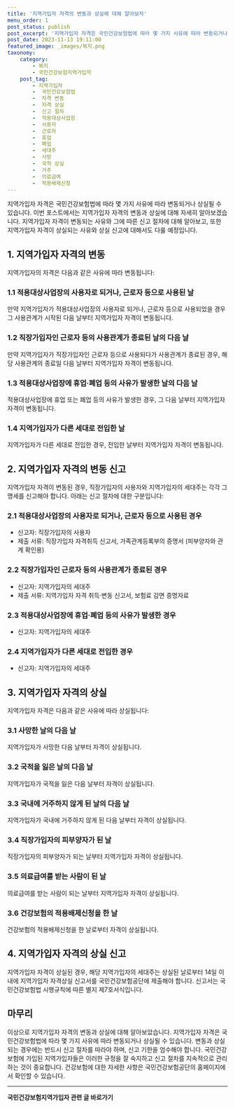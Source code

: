 ```yaml
---
title: '지역가입자 자격의 변동과 상실에 대해 알아보자'
menu_order: 1
post_status: publish
post_excerpt: '지역가입자 자격은 국민건강보험법에 따라 몇 가지 사유에 따라 변동되거나 상실될 수 있습니다. 이번 포스트에서는 지역가입자 자격의 변동과 상실에 대해 자세히 알아보겠습니다. 지역가입자 자격이 변동되는 사유와 그에 따른 신고 절차에 대해 알아보고, 또한 지역가입자 자격이 상실되는 사유와 상실 신고에 대해서도 다룰 예정입니다.'
post_date: 2023-11-13 19:11:00
featured_image: _images/복지.png
taxonomy:
    category:
        - 복지
        - 국민건강보험지역가입자
    post_tag:
        - 지역가입자
        -  국민건강보험법
        -  자격 변동
        -  자격 상실
        -  신고 절차
        -  적용대상사업장
        -  사용자
        -  근로자
        -  휴업
        -  폐업
        -  세대주
        -  사망
        -  국적 상실
        -  거주
        -  의료급여
        -  적용배제신청
---
```




지역가입자 자격은 국민건강보험법에 따라 몇 가지 사유에 따라 변동되거나 상실될 수 있습니다. 이번 포스트에서는 지역가입자 자격의 변동과 상실에 대해 자세히 알아보겠습니다. 지역가입자 자격이 변동되는 사유와 그에 따른 신고 절차에 대해 알아보고, 또한 지역가입자 자격이 상실되는 사유와 상실 신고에 대해서도 다룰 예정입니다.

## 1. 지역가입자 자격의 변동

지역가입자의 자격은 다음과 같은 사유에 따라 변동됩니다:

### 1.1 적용대상사업장의 사용자로 되거나, 근로자 등으로 사용된 날

만약 지역가입자가 적용대상사업장의 사용자로 되거나, 근로자 등으로 사용되었을 경우 그 사용관계가 시작된 다음 날부터 지역가입자 자격이 변동됩니다.

### 1.2 직장가입자인 근로자 등의 사용관계가 종료된 날의 다음 날

만약 지역가입자가 직장가입자인 근로자 등으로 사용되다가 사용관계가 종료된 경우, 해당 사용관계의 종료일 다음 날부터 지역가입자 자격이 변동됩니다.

### 1.3 적용대상사업장에 휴업·폐업 등의 사유가 발생한 날의 다음 날

적용대상사업장에 휴업 또는 폐업 등의 사유가 발생한 경우, 그 다음 날부터 지역가입자 자격이 변동됩니다.

### 1.4 지역가입자가 다른 세대로 전입한 날

지역가입자가 다른 세대로 전입한 경우, 전입한 날부터 지역가입자 자격이 변동됩니다.

## 2. 지역가입자 자격의 변동 신고

지역가입자 자격이 변동된 경우, 직장가입자의 사용자와 지역가입자의 세대주는 각각 그 명세를 신고해야 합니다. 아래는 신고 절차에 대한 구분입니다:

### 2.1 적용대상사업장의 사용자로 되거나, 근로자 등으로 사용된 경우

- 신고자: 직장가입자의 사용자
- 제출 서류: 직장가입자 자격취득 신고서, 가족관계등록부의 증명서 (피부양자와 관계 확인용) 

### 2.2 직장가입자인 근로자 등의 사용관계가 종료된 경우

- 신고자: 지역가입자의 세대주
- 제출 서류: 지역가입자 자격 취득·변동 신고서, 보험료 감면 증명자료

### 2.3 적용대상사업장에 휴업·폐업 등의 사유가 발생한 경우

- 신고자: 지역가입자의 세대주

### 2.4 지역가입자가 다른 세대로 전입한 경우

- 신고자: 지역가입자의 세대주

## 3. 지역가입자 자격의 상실

지역가입자 자격은 다음과 같은 사유에 따라 상실됩니다:

### 3.1 사망한 날의 다음 날

지역가입자가 사망한 다음 날부터 자격이 상실됩니다.

### 3.2 국적을 잃은 날의 다음 날

지역가입자가 국적을 잃은 다음 날부터 자격이 상실됩니다.

### 3.3 국내에 거주하지 않게 된 날의 다음 날

지역가입자가 국내에 거주하지 않게 된 다음 날부터 자격이 상실됩니다.

### 3.4 직장가입자의 피부양자가 된 날

직장가입자의 피부양자가 되는 날부터 지역가입자 자격이 상실됩니다.

### 3.5 의료급여를 받는 사람이 된 날

의료급여를 받는 사람이 되는 날부터 지역가입자 자격이 상실됩니다.

### 3.6 건강보험의 적용배제신청을 한 날

건강보험의 적용배제신청을 한 날로부터 자격이 상실됩니다.

## 4. 지역가입자 자격의 상실 신고

지역가입자 자격이 상실된 경우, 해당 지역가입자의 세대주는 상실된 날로부터 14일 이내에 지역가입자 자격상실 신고서를 국민건강보험공단에 제출해야 합니다. 신고서는 국민건강보험법 시행규칙에 따른 별지 제7호서식입니다.

## 마무리

이상으로 지역가입자 자격의 변동과 상실에 대해 알아보았습니다. 지역가입자 자격은 국민건강보험법에 따라 몇 가지 사유에 따라 변동되거나 상실될 수 있습니다. 변동과 상실되는 경우에는 반드시 신고 절차를 따라야 하며, 신고 기한을 엄수해야 합니다. 국민건강보험에 가입된 지역가입자들은 이러한 규정을 잘 숙지하고 신고 절차를 지속적으로 관리하는 것이 중요합니다. 건강보험에 대한 자세한 사항은 국민건강보험공단의 홈페이지에서 확인할 수 있습니다.
<!-- wp:separator -->
<hr class="wp-block-separator has-alpha-channel-opacity"/>
<!-- /wp:separator -->

<!-- wp:group {"backgroundColor":"base","layout":{"type":"constrained"}} -->
<div class="wp-block-group has-base-background-color has-background"><!-- wp:paragraph {"align":"center","fontSize":"medium"} -->
<p class="has-text-align-center has-large-font-size"><strong>국민건강보험지역가입자 관련 글 바로가기</strong></p>
<!-- /wp:paragraph -->


<!-- wp:latest-posts
{"categories":[{"id":14891,"count":19,"description":"","link":"https://uknowlaw.com/category/%ea%b5%ad%eb%af%bc%ea%b1%b4%ea%b0%95%eb%b3%b4%ed%97%98%ec%a7%80%ec%97%ad%ea%b0%80%ec%9e%85%ec%9e%90/","name":"국민건강보험지역가입자","slug":"국민건강보험지역가입자","taxonomy":"category","parent":0,"meta":[],"_links":{"self":[{"href":"https://uknowlaw.com/wp-json/wp/v2/categories/14891"}],"collection":[{"href":"https://uknowlaw.com/wp-json/wp/v2/categories"}],"about":[{"href":"https://uknowlaw.com/wp-json/wp/v2/taxonomies/category"}],"wp:post_type":[{"href":"https://uknowlaw.com/wp-json/wp/v2/posts?categories=14891"}],"curies":[{"name":"wp","href":"https://api.w.org/{rel}","templated":true}]}}],"postsToShow":100,"excerptLength":28,"postLayout":"grid","columns":2,"featuredImageAlign":"left","featuredImageSizeSlug":"large","fontSize":"small"} /--></div>
<!-- /wp:group -->